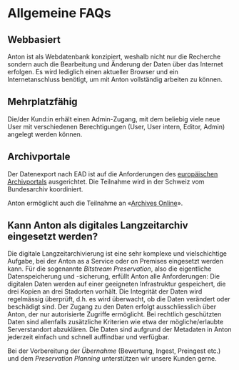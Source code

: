 # Allgemeine FAQs

## Webbasiert

Anton ist als Webdatenbank konzipiert, weshalb nicht nur die Recherche sondern auch die Bearbeitung und Änderung der Daten über das Internet erfolgen. Es wird lediglich einen aktueller Browser und ein Internetanschluss benötigt, um mit Anton vollständig arbeiten zu können.

## Mehrplatzfähig

Die/der Kund:in erhält einen Admin-Zugang, mit dem beliebig viele neue User mit verschiedenen Berechtigungen (User, User intern, Editor, Admin) angelegt werden können.

## Archivportale

Der Datenexport nach EAD ist auf die Anforderungen des [europäischen Archivportals](http://www.apenet.eu) ausgerichtet. Die Teilnahme wird in der Schweiz vom Bundesarchiv koordiniert.

Anton ermöglicht auch die Teilnahme an «[Archives Online](https://archives-online.org)». 

## Kann Anton als digitales Langzeitarchiv eingesetzt werden?

Die digitale Langzeitarchivierung ist eine sehr komplexe und vielschichtige Aufgabe, bei der Anton as a Service oder on Premises eingesetzt werden kann. Für die sogenannte _Bitstream Preservation_, also die eigentliche Datenspeicherung und -sicherung, erfüllt Anton alle Anforderungen: Die digitalen Daten werden auf einer geeigneten Infrastruktur gespeichert, die drei Kopien an drei Stadorten vorhält. Die Integrität der Daten wird regelmässig überprüft, d.h. es wird überwacht, ob die Daten verändert oder beschädigt sind. Der Zugang zu den Daten erfolgt ausschliesslich über Anton, der nur autorisierte Zugriffe ermöglicht. Bei rechtlich geschützten Daten sind allenfalls zusätzliche Kriterien wie etwa der mögliche/erlaubte Serverstandort abzuklären. Die Daten sind aufgrund der Metadaten in Anton jederzeit einfach und schnell auffindbar und verfügbar. 

Bei der Vorbereitung der _Übernahme_ (Bewertung, Ingest, Preingest etc.) und dem _Preservation Planning_ unterstützen wir unsere Kunden gerne.
